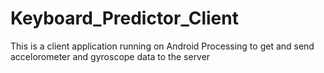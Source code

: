 # Keyboard_Predictor_Client
This is a client application running on Android Processing to get and send accelorometer and gyroscope data to the server
